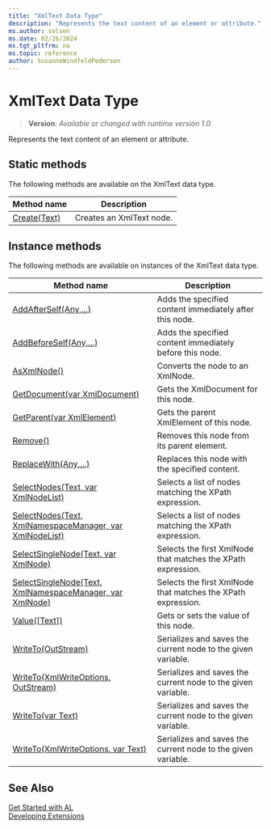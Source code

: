 ```yaml
---
title: "XmlText Data Type"
description: "Represents the text content of an element or attribute."
ms.author: solsen
ms.date: 02/26/2024
ms.tgt_pltfrm: na
ms.topic: reference
author: SusanneWindfeldPedersen
---
```

[//]: # (START>DO_NOT_EDIT)
[//]: # (IMPORTANT:Do not edit any of the content between here and the END>DO_NOT_EDIT.)
[//]: # (Any modifications should be made in the .xml files in the ModernDev repo.)
# XmlText Data Type
> **Version**: _Available or changed with runtime version 1.0._

Represents the text content of an element or attribute.


## Static methods
The following methods are available on the XmlText data type.


|Method name|Description|
|-----------|-----------|
|[Create(Text)](xmltext-create-method.md)|Creates an XmlText node.|

## Instance methods
The following methods are available on instances of the XmlText data type.

|Method name|Description|
|-----------|-----------|
|[AddAfterSelf(Any,...)](xmltext-addafterself-method.md)|Adds the specified content immediately after this node.|
|[AddBeforeSelf(Any,...)](xmltext-addbeforeself-method.md)|Adds the specified content immediately before this node.|
|[AsXmlNode()](xmltext-asxmlnode-method.md)|Converts the node to an XmlNode.|
|[GetDocument(var XmlDocument)](xmltext-getdocument-method.md)|Gets the XmlDocument for this node.|
|[GetParent(var XmlElement)](xmltext-getparent-method.md)|Gets the parent XmlElement of this node.|
|[Remove()](xmltext-remove-method.md)|Removes this node from its parent element.|
|[ReplaceWith(Any,...)](xmltext-replacewith-method.md)|Replaces this node with the specified content.|
|[SelectNodes(Text, var XmlNodeList)](xmltext-selectnodes-string-xmlnodelist-method.md)|Selects a list of nodes matching the XPath expression.|
|[SelectNodes(Text, XmlNamespaceManager, var XmlNodeList)](xmltext-selectnodes-string-xmlnamespacemanager-xmlnodelist-method.md)|Selects a list of nodes matching the XPath expression.|
|[SelectSingleNode(Text, var XmlNode)](xmltext-selectsinglenode-string-xmlnode-method.md)|Selects the first XmlNode that matches the XPath expression.|
|[SelectSingleNode(Text, XmlNamespaceManager, var XmlNode)](xmltext-selectsinglenode-string-xmlnamespacemanager-xmlnode-method.md)|Selects the first XmlNode that matches the XPath expression.|
|[Value([Text])](xmltext-value-method.md)|Gets or sets the value of this node.|
|[WriteTo(OutStream)](xmltext-writeto-outstream-method.md)|Serializes and saves the current node to the given variable.|
|[WriteTo(XmlWriteOptions, OutStream)](xmltext-writeto-xmlwriteoptions-outstream-method.md)|Serializes and saves the current node to the given variable.|
|[WriteTo(var Text)](xmltext-writeto-text-method.md)|Serializes and saves the current node to the given variable.|
|[WriteTo(XmlWriteOptions, var Text)](xmltext-writeto-xmlwriteoptions-text-method.md)|Serializes and saves the current node to the given variable.|

[//]: # (IMPORTANT: END>DO_NOT_EDIT)
## See Also
[Get Started with AL](../../devenv-get-started.md)  
[Developing Extensions](../../devenv-dev-overview.md)  